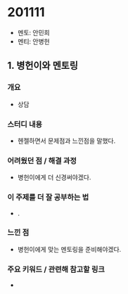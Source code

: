 # 201111

- 멘토: 안민희
- 멘티: 안병헌

## 1. 병헌이와 멘토링

### 개요

- 상담

### 스터디 내용

- 헨젤하면서 문제점과 느낀점을 말했다.

### 어려웠던 점 / 해결 과정

- 병헌이에게 더 신경써야겠다.

### 이 주제를 더 잘 공부하는 법

- .

### 느낀 점

- 병헌이에게 맞는 멘토링을 준비해야겠다.

### 주요 키워드 / 관련해 참고할 링크

- 

# 